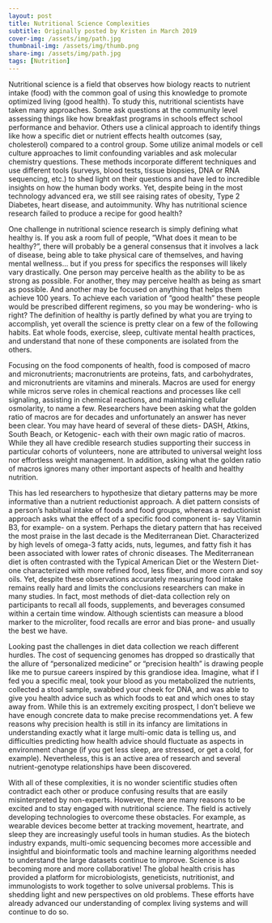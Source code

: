 ```yaml
---
layout: post
title: Nutritional Science Complexities
subtitle: Originally posted by Kristen in March 2019
cover-img: /assets/img/path.jpg
thumbnail-img: /assets/img/thumb.png
share-img: /assets/img/path.jpg
tags: [Nutrition]
---
```


  Nutritional science is a field that observes how biology reacts to nutrient intake (food) with the common goal of using this knowledge to promote optimized living (good health). To study this, nutritional scientists have taken many approaches. Some ask questions at the community level assessing things like how breakfast programs in schools effect school performance and behavior. Others use a clinical approach to identify things like how a specific diet or nutrient effects health outcomes (say, cholesterol) compared to a control group. Some utilize animal models or cell culture approaches to limit confounding variables and ask molecular chemistry questions. These methods incorporate different techniques and use different tools (surveys, blood tests, tissue biopsies, DNA or RNA sequencing, etc.) to shed light on their questions and have led to incredible insights on how the human body works. Yet, despite being in the most technology advanced era, we still see raising rates of obesity, Type 2 Diabetes, heart disease, and autoimmunity. Why has nutritional science research failed to produce a recipe for good health? 

  One challenge in nutritional science research is simply defining what healthy is. If you ask a room full of people, ”What does it mean to be healthy?”, there will probably be a general consensus that it involves a lack of disease, being able to take physical care of themselves, and having mental wellness… but if you press for specifics the responses will likely vary drastically. One person may perceive health as the ability to be as strong as possible. For another, they may perceive health as being as smart as possible. And another may be focused on anything that helps them achieve 100 years. To achieve each variation of “good health” these people would be prescribed different regimens, so you may be wondering- who is right? The definition of healthy is partly defined by what you are trying to accomplish, yet overall the science is pretty clear on a few of the following habits. Eat whole foods, exercise, sleep, cultivate mental health practices, and understand that none of these components are isolated from the others. 

  Focusing on the food components of health, food is composed of macro and micronutrients; macronutrients are proteins, fats, and carbohydrates, and micronutrients are vitamins and minerals. Macros are used for energy while micros serve roles in chemical reactions and processes like cell signaling, assisting in chemical reactions, and maintaining cellular osmolarity, to name a few. Researchers have been asking what the golden ratio of macros are for decades and unfortunately an answer has never been clear. You may have heard of several of these diets- DASH, Atkins, South Beach, or Ketogenic- each with their own magic ratio of macros. While they all have credible research studies supporting their success in particular cohorts of volunteers, none are attributed to universal weight loss nor effortless weight management. In addition, asking what the golden ratio of macros ignores many other important aspects of health and healthy nutrition. 

  This has led researchers to hypothesize that dietary patterns may be more informative than a nutrient reductionist approach. A diet pattern consists of a person’s habitual intake of foods and food groups, whereas a reductionist approach asks what the effect of a specific food component is- say Vitamin B3, for example- on a system. Perhaps the dietary pattern that has received the most praise in the last decade is the Mediterranean Diet. Characterized by high levels of omega-3 fatty acids, nuts, legumes, and fatty fish it has been associated with lower rates of chronic diseases. The Mediterranean diet is often contrasted with the Typical American Diet or the Western Diet- one characterized with more refined food, less fiber, and more corn and soy oils. Yet, despite these observations accurately measuring food intake remains really hard and limits the conclusions researchers can make in many studies. In fact, most methods of diet-data collection rely on participants to recall all foods, supplements, and beverages consumed within a certain time window.  Although scientists can measure a blood marker to the microliter, food recalls are error and bias prone- and usually the best we have. 

  Looking past the challenges in diet data collection we reach different hurdles. The cost of sequencing genomes has dropped so drastically that the allure of “personalized medicine” or “precision health” is drawing people like me to pursue careers inspired by this grandiose idea. Imagine, what if I fed you a specific meal, took your blood as you metabolized the nutrients, collected a stool sample, swabbed your cheek for DNA, and was able to give you health advice such as which foods to eat and which ones to stay away from. While this is an extremely exciting prospect, I don’t believe we have enough concrete data to make precise recommendations yet. A few reasons why precision health is still in its infancy are limitations in understanding exactly what it large multi-omic data is telling us, and difficulties predicting how health advice should fluctuate as aspects in environment change (if you get less sleep, are stressed, or get a cold, for example). Nevertheless, this is an active area of research and several nutrient-genotype relationships have been discovered. 

  With all of these complexities, it is no wonder scientific studies often contradict each other or produce confusing results that are easily misinterpreted by non-experts. However, there are many reasons to be excited and to stay engaged with nutritional science. The field is actively developing technologies to overcome these obstacles. For example, as wearable devices become better at tracking movement, heartrate, and sleep they are increasingly useful tools in human studies. As the biotech industry expands, multi-omic sequencing becomes more accessible and insightful and bioinformatic tools and machine learning algorithms needed to understand the large datasets continue to improve. Science is also becoming more and more collaborative! The global health crisis has provided a platform for microbiologists, geneticists, nutritionist, and immunologists to work together to solve universal problems. This is shedding light and new perspectives on old problems. These efforts have already advanced our understanding of complex living systems and will continue to do so. 
